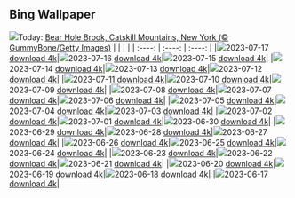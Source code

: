 ## Bing Wallpaper
![](./wallpaper/2023-07-17.jpg)Today: [Bear Hole Brook, Catskill Mountains, New York (© GummyBone/Getty Images)](./wallpaper/2023-07-17.jpg)
|      |      |      |
| :----: | :----: | :----: |
|![](./wallpaper/2023-07-17_sm.jpg)2023-07-17 [download 4k](./wallpaper/2023-07-17.jpg)|![](./wallpaper/2023-07-16_sm.jpg)2023-07-16 [download 4k](./wallpaper/2023-07-16.jpg)|![](./wallpaper/2023-07-15_sm.jpg)2023-07-15 [download 4k](./wallpaper/2023-07-15.jpg)|
|![](./wallpaper/2023-07-14_sm.jpg)2023-07-14 [download 4k](./wallpaper/2023-07-14.jpg)|![](./wallpaper/2023-07-13_sm.jpg)2023-07-13 [download 4k](./wallpaper/2023-07-13.jpg)|![](./wallpaper/2023-07-12_sm.jpg)2023-07-12 [download 4k](./wallpaper/2023-07-12.jpg)|
|![](./wallpaper/2023-07-11_sm.jpg)2023-07-11 [download 4k](./wallpaper/2023-07-11.jpg)|![](./wallpaper/2023-07-10_sm.jpg)2023-07-10 [download 4k](./wallpaper/2023-07-10.jpg)|![](./wallpaper/2023-07-09_sm.jpg)2023-07-09 [download 4k](./wallpaper/2023-07-09.jpg)|
|![](./wallpaper/2023-07-08_sm.jpg)2023-07-08 [download 4k](./wallpaper/2023-07-08.jpg)|![](./wallpaper/2023-07-07_sm.jpg)2023-07-07 [download 4k](./wallpaper/2023-07-07.jpg)|![](./wallpaper/2023-07-06_sm.jpg)2023-07-06 [download 4k](./wallpaper/2023-07-06.jpg)|
|![](./wallpaper/2023-07-05_sm.jpg)2023-07-05 [download 4k](./wallpaper/2023-07-05.jpg)|![](./wallpaper/2023-07-04_sm.jpg)2023-07-04 [download 4k](./wallpaper/2023-07-04.jpg)|![](./wallpaper/2023-07-03_sm.jpg)2023-07-03 [download 4k](./wallpaper/2023-07-03.jpg)|
|![](./wallpaper/2023-07-02_sm.jpg)2023-07-02 [download 4k](./wallpaper/2023-07-02.jpg)|![](./wallpaper/2023-07-01_sm.jpg)2023-07-01 [download 4k](./wallpaper/2023-07-01.jpg)|![](./wallpaper/2023-06-30_sm.jpg)2023-06-30 [download 4k](./wallpaper/2023-06-30.jpg)|
|![](./wallpaper/2023-06-29_sm.jpg)2023-06-29 [download 4k](./wallpaper/2023-06-29.jpg)|![](./wallpaper/2023-06-28_sm.jpg)2023-06-28 [download 4k](./wallpaper/2023-06-28.jpg)|![](./wallpaper/2023-06-27_sm.jpg)2023-06-27 [download 4k](./wallpaper/2023-06-27.jpg)|
|![](./wallpaper/2023-06-26_sm.jpg)2023-06-26 [download 4k](./wallpaper/2023-06-26.jpg)|![](./wallpaper/2023-06-25_sm.jpg)2023-06-25 [download 4k](./wallpaper/2023-06-25.jpg)|![](./wallpaper/2023-06-24_sm.jpg)2023-06-24 [download 4k](./wallpaper/2023-06-24.jpg)|
|![](./wallpaper/2023-06-23_sm.jpg)2023-06-23 [download 4k](./wallpaper/2023-06-23.jpg)|![](./wallpaper/2023-06-22_sm.jpg)2023-06-22 [download 4k](./wallpaper/2023-06-22.jpg)|![](./wallpaper/2023-06-21_sm.jpg)2023-06-21 [download 4k](./wallpaper/2023-06-21.jpg)|
|![](./wallpaper/2023-06-20_sm.jpg)2023-06-20 [download 4k](./wallpaper/2023-06-20.jpg)|![](./wallpaper/2023-06-19_sm.jpg)2023-06-19 [download 4k](./wallpaper/2023-06-19.jpg)|![](./wallpaper/2023-06-18_sm.jpg)2023-06-18 [download 4k](./wallpaper/2023-06-18.jpg)|
|![](./wallpaper/2023-06-17_sm.jpg)2023-06-17 [download 4k](./wallpaper/2023-06-17.jpg)|